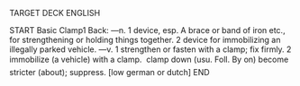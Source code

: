 TARGET DECK
ENGLISH

START
Basic
Clamp1
Back: —n. 1 device, esp. A brace or band of iron etc., for strengthening or holding things together. 2 device for immobilizing an illegally parked vehicle. —v. 1 strengthen or fasten with a clamp; fix firmly. 2 immobilize (a vehicle) with a clamp.  clamp down (usu. Foll. By on) become stricter (about); suppress. [low german or dutch]
END
